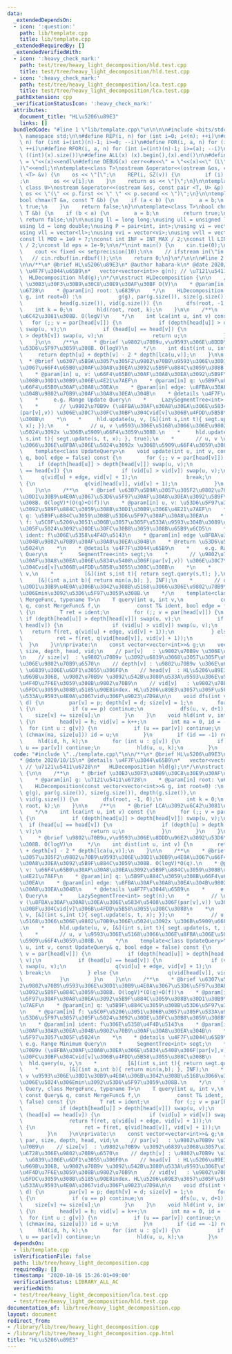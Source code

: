 ```yaml
---
data:
  _extendedDependsOn:
  - icon: ':question:'
    path: lib/template.cpp
    title: lib/template.cpp
  _extendedRequiredBy: []
  _extendedVerifiedWith:
  - icon: ':heavy_check_mark:'
    path: test/tree/heavy_light_decomposition/hld.test.cpp
    title: test/tree/heavy_light_decomposition/hld.test.cpp
  - icon: ':heavy_check_mark:'
    path: test/tree/heavy_light_decomposition/lca.test.cpp
    title: test/tree/heavy_light_decomposition/lca.test.cpp
  _pathExtension: cpp
  _verificationStatusIcon: ':heavy_check_mark:'
  attributes:
    document_title: "HL\u5206\u89E3"
    links: []
  bundledCode: "#line 1 \"lib/template.cpp\"\n\n\n\n#include <bits/stdc++.h>\n\nusing\
    \ namespace std;\n\n#define REP(i, n) for (int i=0; i<(n); ++i)\n#define RREP(i,\
    \ n) for (int i=(int)(n)-1; i>=0; --i)\n#define FOR(i, a, n) for (int i=(a); i<(n);\
    \ ++i)\n#define RFOR(i, a, n) for (int i=(int)(n)-1; i>=(a); --i)\n\n#define SZ(x)\
    \ ((int)(x).size())\n#define ALL(x) (x).begin(),(x).end()\n\n#define DUMP(x) cerr<<#x<<\"\
    \ = \"<<(x)<<endl\n#define DEBUG(x) cerr<<#x<<\" = \"<<(x)<<\" (L\"<<__LINE__<<\"\
    )\"<<endl;\n\ntemplate<class T>\nostream &operator<<(ostream &os, const vector\
    \ <T> &v) {\n    os << \"[\";\n    REP(i, SZ(v)) {\n        if (i) os << \", \"\
    ;\n        os << v[i];\n    }\n    return os << \"]\";\n}\n\ntemplate<class T,\
    \ class U>\nostream &operator<<(ostream &os, const pair <T, U> &p) {\n    return\
    \ os << \"(\" << p.first << \" \" << p.second << \")\";\n}\n\ntemplate<class T>\n\
    bool chmax(T &a, const T &b) {\n    if (a < b) {\n        a = b;\n        return\
    \ true;\n    }\n    return false;\n}\n\ntemplate<class T>\nbool chmin(T &a, const\
    \ T &b) {\n    if (b < a) {\n        a = b;\n        return true;\n    }\n   \
    \ return false;\n}\n\nusing ll = long long;\nusing ull = unsigned long long;\n\
    using ld = long double;\nusing P = pair<int, int>;\nusing vi = vector<int>;\n\
    using vll = vector<ll>;\nusing vvi = vector<vi>;\nusing vvll = vector<vll>;\n\n\
    const ll MOD = 1e9 + 7;\nconst int INF = INT_MAX / 2;\nconst ll LINF = LLONG_MAX\
    \ / 2;\nconst ld eps = 1e-9;\n\n/*\nint main() {\n    cin.tie(0);\n    ios::sync_with_stdio(false);\n\
    \    cout << fixed << setprecision(10);\n\n    // ifstream in(\"in.txt\");\n \
    \   // cin.rdbuf(in.rdbuf());\n\n    return 0;\n}\n*/\n\n\n#line 2 \"lib/tree/heavy_light_decomposition.cpp\"\
    \n\n/**\n* @brief HL\u5206\u89E3\n* @author habara-k\n* @date 2020/10/15\n* @details\
    \ \u4F7F\u3044\u65B9\n*   vector<vector<int>> g(n); // \u7121\u5411\u6728\n* \
    \  HLDecomposition hld(g);\n*/\n\nstruct HLDecomposition {\n\n    /**\n    * @brief\
    \ \u30B3\u30F3\u30B9\u30C8\u30E9\u30AF\u30BF O(V)\n    * @param[in] g: \u7121\u5411\
    \u6728\n    * @param[in] root: \u6839\n    */\n    HLDecomposition(const vector<vector<int>>&\
    \ g, int root=0) :\n            g(g), par(g.size()), size(g.size()), depth(g.size()),\n\
    \            head(g.size()), vid(g.size()) {\n        dfs(root, -1, 0);\n    \
    \    int k = 0;\n        hld(root, root, k);\n    }\n\n    /**\n    * @brief LCA\u3092\
    \u6C42\u3081\u308B. O(logV)\n    */\n    int lca(int u, int v) const {\n     \
    \   for (;; v = par[head[v]]) {\n            if (depth[head[u]] > depth[head[v]])\
    \ swap(u, v);\n            if (head[u] == head[v]) {\n                if (depth[u]\
    \ > depth[v]) swap(u, v);\n                return u;\n            }\n        }\n\
    \    }\n\n    /**\n     * @brief \u9802\u70B9u,v\u9593\u306E\u8DDD\u96E2\u3092\
    \u53D6\u5F97\u3059\u308B. O(logV)\n     */\n    int dist(int u, int v) {\n   \
    \     return depth[u] + depth[v] - 2 * depth[lca(u,v)];\n    }\n\n    /**\n  \
    \  * @brief \u6307\u5B9A\u3057\u305F2\u9802\u70B9\u9593\u306E\u30D1\u30B9\u4E0A\
    \u3067\u66F4\u65B0\u30AF\u30A8\u30EA\u3092\u5B9F\u884C\u3059\u308B. O(logV)*O(q).\n\
    \    * @param[in] u, v: \u66F4\u65B0\u30AF\u30A8\u30EA\u3092\u5B9F\u884C\u3059\
    \u308B\u30D1\u30B9\u306E\u4E21\u7AEF\n    * @param[in] q: \u5B9F\u884C\u3059\u308B\
    \u66F4\u65B0\u30AF\u30A8\u30EA\n    * @param[in] edge: \u8FBA\u30AF\u30A8\u30EA\
    \u304B\u9802\u70B9\u30AF\u30A8\u30EA\u304B\n    * @details \u4F7F\u3044\u65B9\n\
    \    *     e.g. Range Update Query\n    *     LazySegmentTree<int> segt(n);\n\
    \    *       // \u9802\u70B9v (\u8FBA\u30AF\u30A8\u30EA\u306E\u5834\u5408\u306F\
    (par[v],v)) \u306E\u30C7\u30FC\u30BF\u304Cvid[v]\u306B\u4FDD\u5B58\u3055\u308C\
    \u308B\n    *\n    *     hld.update(u, v, [&](int s,int t){ segt.update(s, t,\
    \ x); });\n    *       // u, v \u9593\u306E\u5168\u3066\u306E\u9802\u70B9\u306E\
    \u5024\u3092x \u306B\u5909\u66F4\u3059\u308B.\n    *     hld.update(u, v, [&](int\
    \ s,int t){ segt.update(s, t, x); }, true);\n    *       // u, v \u9593\u306E\u5168\
    \u3066\u306E\u8FBA\u306E\u5024\u3092x \u306B\u5909\u66F4\u3059\u308B.\n    */\n\
    \    template<class UpdateQuery>\n    void update(int u, int v, const UpdateQuery&\
    \ q, bool edge = false) const {\n        for (;; v = par[head[v]]) {\n       \
    \     if (depth[head[u]] > depth[head[v]]) swap(u, v);\n            if (head[u]\
    \ == head[v]) {\n                if (vid[u] > vid[v]) swap(u, v);\n          \
    \      q(vid[u] + edge, vid[v] + 1);\n                break;\n            } else\
    \ {\n                q(vid[head[v]], vid[v] + 1);\n            }\n        }\n\
    \    }\n\n    /**\n    * @brief \u6307\u5B9A\u3057\u305F2\u9802\u70B9\u9593\u306E\
    \u30D1\u30B9\u4E0A\u3067\u53D6\u5F97\u30AF\u30A8\u30EA\u3092\u5B9F\u884C\u3059\
    \u308B. O(logV)*(O(q)+O(f))\n    * @param[in] u, v: \u53D6\u5F97\u30AF\u30A8\u30EA\
    \u3092\u5B9F\u884C\u3059\u308B\u30D1\u30B9\u306E\u4E21\u7AEF\n    * @param[in]\
    \ q: \u5B9F\u884C\u3059\u308B\u53D6\u5F97\u30AF\u30A8\u30EA\n    * @param[in]\
    \ f: \u5C0F\u5206\u3051\u306B\u3057\u305F\u533A\u9593\u304B\u3089\u53D6\u5F97\u3057\
    \u305F\u5024\u3092\u30DE\u30FC\u30B8\u3059\u308B\u65B9\u6CD5\n    * @param[in]\
    \ ident: f\u306E\u5358\u4F4D\u5143\n    * @param[in] edge \u8FBA\u30AF\u30A8\u30EA\
    \u304B\u9802\u70B9\u30AF\u30A8\u30EA\u304B\n    * @return \u53D6\u5F97\u3057\u305F\
    \u5024\n    *\n    * @details \u4F7F\u3044\u65B9\n    *     e.g. Range Minimum\
    \ Query\n    *     SegmentTree<int> segt;\n    *       // \u9802\u70B9v (\u8FBA\
    \u30AF\u30A8\u30EA\u306E\u5834\u5408\u306F(par[v],v)) \u306E\u30C7\u30FC\u30BF\
    \u304Cvid[v]\u306B\u4FDD\u5B58\u3055\u308C\u308B\n    *\n    *     hld.query(u,\
    \ v,\n    *          [&](int s,int t){ return segt.query(s,t); },\n    *     \
    \     [&](int a,int b){ return min(a,b); }, INF);\n    *       // u, v \u9593\u306E\
    \u30D1\u30B9\u4E0A\u306B\u3042\u308B\u5168\u3066\u306E\u9802\u70B9\u306E\u5024\
    \u306Emin\u3092\u53D6\u5F97\u3059\u308B.\n    */\n    template<class Query, class\
    \ MergeFunc, typename T>\n    T query(int u, int v,\n            const Query&\
    \ q, const MergeFunc& f,\n            const T& ident, bool edge = false) const\
    \ {\n        T ret = ident;\n        for (;; v = par[head[v]]) {\n           \
    \ if (depth[head[u]] > depth[head[v]]) swap(u, v);\n            if (head[u] ==\
    \ head[v]) {\n                if (vid[u] > vid[v]) swap(u, v);\n             \
    \   return f(ret, q(vid[u] + edge, vid[v] + 1));\n            } else {\n     \
    \           ret = f(ret, q(vid[head[v]], vid[v] + 1));\n            }\n      \
    \  }\n    }\n\nprivate:\n    const vector<vector<int>>& g;\n    vector<int> par,\
    \ size, depth, head, vid;\n    // par[v]   : \u9802\u70B9v \u306E\u89AA\u9802\u70B9\
    \n    // size[v]  : \u9802\u70B9v \u3092\u6839\u3068\u3057\u305F\u90E8\u5206\u6728\
    \u306E\u9802\u70B9\u6570\n    // depth[v] : \u9802\u70B9v \u306E\u6DF1\u3055.\
    \ \u6839\u306E\u6DF1\u3055\u306F0\n    // head[v]  : HL\u5206\u89E3\u3057\u305F\
    \u969B\u306B, \u9802\u70B9v \u3092\u542B\u3080\u533A\u9593\u306E\u5148\u982D\u306B\
    \u4F4D\u7F6E\u3059\u308B\u9802\u70B9\n    // vid[v]   : \u9802\u70B9v \u306B\u5BFE\
    \u5FDC\u3059\u308B\u5185\u90E8index. HL\u5206\u89E3\u3057\u305F\u5F8C\u306E\u5404\
    \u533A\u9593\u4E0A\u3067vid\u306F\u9023\u7D9A\n\n    void dfs(int v, int p, int\
    \ d) {\n        par[v] = p; depth[v] = d; size[v] = 1;\n        for (int u : g[v])\
    \ {\n            if (u == p) continue;\n            dfs(u, v, d+1);\n        \
    \    size[v] += size[u];\n        }\n    }\n    void hld(int v, int h, int& k)\
    \ {\n        head[v] = h; vid[v] = k++;\n        int ma = 0, id = -1;\n      \
    \  for (int u : g[v]) {\n            if (u == par[v]) continue;\n            if\
    \ (chmax(ma, size[u])) id = u;\n        }\n        if (id == -1) return;\n   \
    \     hld(id, h, k);\n        for (int u : g[v]) {\n            if (u == id or\
    \ u == par[v]) continue;\n            hld(u, u, k);\n        }\n    }\n};\n\n"
  code: "#include \"../template.cpp\"\n\n/**\n* @brief HL\u5206\u89E3\n* @author habara-k\n\
    * @date 2020/10/15\n* @details \u4F7F\u3044\u65B9\n*   vector<vector<int>> g(n);\
    \ // \u7121\u5411\u6728\n*   HLDecomposition hld(g);\n*/\n\nstruct HLDecomposition\
    \ {\n\n    /**\n    * @brief \u30B3\u30F3\u30B9\u30C8\u30E9\u30AF\u30BF O(V)\n\
    \    * @param[in] g: \u7121\u5411\u6728\n    * @param[in] root: \u6839\n    */\n\
    \    HLDecomposition(const vector<vector<int>>& g, int root=0) :\n           \
    \ g(g), par(g.size()), size(g.size()), depth(g.size()),\n            head(g.size()),\
    \ vid(g.size()) {\n        dfs(root, -1, 0);\n        int k = 0;\n        hld(root,\
    \ root, k);\n    }\n\n    /**\n    * @brief LCA\u3092\u6C42\u3081\u308B. O(logV)\n\
    \    */\n    int lca(int u, int v) const {\n        for (;; v = par[head[v]])\
    \ {\n            if (depth[head[u]] > depth[head[v]]) swap(u, v);\n          \
    \  if (head[u] == head[v]) {\n                if (depth[u] > depth[v]) swap(u,\
    \ v);\n                return u;\n            }\n        }\n    }\n\n    /**\n\
    \     * @brief \u9802\u70B9u,v\u9593\u306E\u8DDD\u96E2\u3092\u53D6\u5F97\u3059\
    \u308B. O(logV)\n     */\n    int dist(int u, int v) {\n        return depth[u]\
    \ + depth[v] - 2 * depth[lca(u,v)];\n    }\n\n    /**\n    * @brief \u6307\u5B9A\
    \u3057\u305F2\u9802\u70B9\u9593\u306E\u30D1\u30B9\u4E0A\u3067\u66F4\u65B0\u30AF\
    \u30A8\u30EA\u3092\u5B9F\u884C\u3059\u308B. O(logV)*O(q).\n    * @param[in] u,\
    \ v: \u66F4\u65B0\u30AF\u30A8\u30EA\u3092\u5B9F\u884C\u3059\u308B\u30D1\u30B9\u306E\
    \u4E21\u7AEF\n    * @param[in] q: \u5B9F\u884C\u3059\u308B\u66F4\u65B0\u30AF\u30A8\
    \u30EA\n    * @param[in] edge: \u8FBA\u30AF\u30A8\u30EA\u304B\u9802\u70B9\u30AF\
    \u30A8\u30EA\u304B\n    * @details \u4F7F\u3044\u65B9\n    *     e.g. Range Update\
    \ Query\n    *     LazySegmentTree<int> segt(n);\n    *       // \u9802\u70B9\
    v (\u8FBA\u30AF\u30A8\u30EA\u306E\u5834\u5408\u306F(par[v],v)) \u306E\u30C7\u30FC\
    \u30BF\u304Cvid[v]\u306B\u4FDD\u5B58\u3055\u308C\u308B\n    *\n    *     hld.update(u,\
    \ v, [&](int s,int t){ segt.update(s, t, x); });\n    *       // u, v \u9593\u306E\
    \u5168\u3066\u306E\u9802\u70B9\u306E\u5024\u3092x \u306B\u5909\u66F4\u3059\u308B\
    .\n    *     hld.update(u, v, [&](int s,int t){ segt.update(s, t, x); }, true);\n\
    \    *       // u, v \u9593\u306E\u5168\u3066\u306E\u8FBA\u306E\u5024\u3092x \u306B\
    \u5909\u66F4\u3059\u308B.\n    */\n    template<class UpdateQuery>\n    void update(int\
    \ u, int v, const UpdateQuery& q, bool edge = false) const {\n        for (;;\
    \ v = par[head[v]]) {\n            if (depth[head[u]] > depth[head[v]]) swap(u,\
    \ v);\n            if (head[u] == head[v]) {\n                if (vid[u] > vid[v])\
    \ swap(u, v);\n                q(vid[u] + edge, vid[v] + 1);\n               \
    \ break;\n            } else {\n                q(vid[head[v]], vid[v] + 1);\n\
    \            }\n        }\n    }\n\n    /**\n    * @brief \u6307\u5B9A\u3057\u305F\
    2\u9802\u70B9\u9593\u306E\u30D1\u30B9\u4E0A\u3067\u53D6\u5F97\u30AF\u30A8\u30EA\
    \u3092\u5B9F\u884C\u3059\u308B. O(logV)*(O(q)+O(f))\n    * @param[in] u, v: \u53D6\
    \u5F97\u30AF\u30A8\u30EA\u3092\u5B9F\u884C\u3059\u308B\u30D1\u30B9\u306E\u4E21\
    \u7AEF\n    * @param[in] q: \u5B9F\u884C\u3059\u308B\u53D6\u5F97\u30AF\u30A8\u30EA\
    \n    * @param[in] f: \u5C0F\u5206\u3051\u306B\u3057\u305F\u533A\u9593\u304B\u3089\
    \u53D6\u5F97\u3057\u305F\u5024\u3092\u30DE\u30FC\u30B8\u3059\u308B\u65B9\u6CD5\
    \n    * @param[in] ident: f\u306E\u5358\u4F4D\u5143\n    * @param[in] edge \u8FBA\
    \u30AF\u30A8\u30EA\u304B\u9802\u70B9\u30AF\u30A8\u30EA\u304B\n    * @return \u53D6\
    \u5F97\u3057\u305F\u5024\n    *\n    * @details \u4F7F\u3044\u65B9\n    *    \
    \ e.g. Range Minimum Query\n    *     SegmentTree<int> segt;\n    *       // \u9802\
    \u70B9v (\u8FBA\u30AF\u30A8\u30EA\u306E\u5834\u5408\u306F(par[v],v)) \u306E\u30C7\
    \u30FC\u30BF\u304Cvid[v]\u306B\u4FDD\u5B58\u3055\u308C\u308B\n    *\n    *   \
    \  hld.query(u, v,\n    *          [&](int s,int t){ return segt.query(s,t); },\n\
    \    *          [&](int a,int b){ return min(a,b); }, INF);\n    *       // u,\
    \ v \u9593\u306E\u30D1\u30B9\u4E0A\u306B\u3042\u308B\u5168\u3066\u306E\u9802\u70B9\
    \u306E\u5024\u306Emin\u3092\u53D6\u5F97\u3059\u308B.\n    */\n    template<class\
    \ Query, class MergeFunc, typename T>\n    T query(int u, int v,\n           \
    \ const Query& q, const MergeFunc& f,\n            const T& ident, bool edge =\
    \ false) const {\n        T ret = ident;\n        for (;; v = par[head[v]]) {\n\
    \            if (depth[head[u]] > depth[head[v]]) swap(u, v);\n            if\
    \ (head[u] == head[v]) {\n                if (vid[u] > vid[v]) swap(u, v);\n \
    \               return f(ret, q(vid[u] + edge, vid[v] + 1));\n            } else\
    \ {\n                ret = f(ret, q(vid[head[v]], vid[v] + 1));\n            }\n\
    \        }\n    }\n\nprivate:\n    const vector<vector<int>>& g;\n    vector<int>\
    \ par, size, depth, head, vid;\n    // par[v]   : \u9802\u70B9v \u306E\u89AA\u9802\
    \u70B9\n    // size[v]  : \u9802\u70B9v \u3092\u6839\u3068\u3057\u305F\u90E8\u5206\
    \u6728\u306E\u9802\u70B9\u6570\n    // depth[v] : \u9802\u70B9v \u306E\u6DF1\u3055\
    . \u6839\u306E\u6DF1\u3055\u306F0\n    // head[v]  : HL\u5206\u89E3\u3057\u305F\
    \u969B\u306B, \u9802\u70B9v \u3092\u542B\u3080\u533A\u9593\u306E\u5148\u982D\u306B\
    \u4F4D\u7F6E\u3059\u308B\u9802\u70B9\n    // vid[v]   : \u9802\u70B9v \u306B\u5BFE\
    \u5FDC\u3059\u308B\u5185\u90E8index. HL\u5206\u89E3\u3057\u305F\u5F8C\u306E\u5404\
    \u533A\u9593\u4E0A\u3067vid\u306F\u9023\u7D9A\n\n    void dfs(int v, int p, int\
    \ d) {\n        par[v] = p; depth[v] = d; size[v] = 1;\n        for (int u : g[v])\
    \ {\n            if (u == p) continue;\n            dfs(u, v, d+1);\n        \
    \    size[v] += size[u];\n        }\n    }\n    void hld(int v, int h, int& k)\
    \ {\n        head[v] = h; vid[v] = k++;\n        int ma = 0, id = -1;\n      \
    \  for (int u : g[v]) {\n            if (u == par[v]) continue;\n            if\
    \ (chmax(ma, size[u])) id = u;\n        }\n        if (id == -1) return;\n   \
    \     hld(id, h, k);\n        for (int u : g[v]) {\n            if (u == id or\
    \ u == par[v]) continue;\n            hld(u, u, k);\n        }\n    }\n};\n\n"
  dependsOn:
  - lib/template.cpp
  isVerificationFile: false
  path: lib/tree/heavy_light_decomposition.cpp
  requiredBy: []
  timestamp: '2020-10-16 15:26:01+09:00'
  verificationStatus: LIBRARY_ALL_AC
  verifiedWith:
  - test/tree/heavy_light_decomposition/lca.test.cpp
  - test/tree/heavy_light_decomposition/hld.test.cpp
documentation_of: lib/tree/heavy_light_decomposition.cpp
layout: document
redirect_from:
- /library/lib/tree/heavy_light_decomposition.cpp
- /library/lib/tree/heavy_light_decomposition.cpp.html
title: "HL\u5206\u89E3"
---
```

